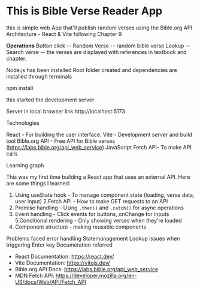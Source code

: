 # This is Bible Verse Reader App

this is simple web App that'll publish random verses using the Bible.org API
Architecture - React & Vite following Chapter 9

**Operations**
Button click -- Random Verse -- random bible verse
Lookup -- Search verse --
the verses are displayed with references in textbook and chapter.

 Node.js has been installed 
 Root folder created and dependencies are installed through terminals 

npm install 

this started the development server

 Server in local browser link http://localhost:5173

Technologies 

React - For building the user interface.
Vite - Development server and build tool
Bible.org API - Free API for Bible verses (https://labs.bible.org/api_web_service)
JavaScript Fetch API- To make API calls

Learning graph

This was my first time building a React app that uses an external API. Here are some things I learned:

1. Using useState hook - To manage component state (loading, verse data, user input)
2.Fetch API - How to make GET requests to an API
3. Promise handling - Using `.then()` and `.catch()` for async operations
4. Event handling - Click events for buttons, onChange for inputs
5.Conditional rendering - Only showing verses when they're loaded
6. Component structure - making reusable components 

Problems faced 
error handling 
Statemanagement 
Lookup issues when triggering Enter key 
Documetation referred 
- React Documentation: https://react.dev/
- Vite Documentation: https://vitejs.dev/
- Bible.org API Docs: https://labs.bible.org/api_web_service
- MDN Fetch API: https://developer.mozilla.org/en-US/docs/Web/API/Fetch_API



